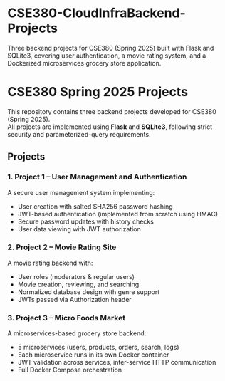 # CSE380-CloudInfraBackend-Projects
Three backend projects for CSE380 (Spring 2025) built with Flask and SQLite3, covering user authentication, a movie rating system, and a Dockerized microservices grocery store application.


# CSE380 Spring 2025 Projects

This repository contains three backend projects developed for CSE380 (Spring 2025).  
All projects are implemented using **Flask** and **SQLite3**, following strict security and parameterized-query requirements.

## Projects

### 1. Project 1 – User Management and Authentication
A secure user management system implementing:
- User creation with salted SHA256 password hashing
- JWT-based authentication (implemented from scratch using HMAC)
- Secure password updates with history checks
- User data viewing with JWT authorization

### 2. Project 2 – Movie Rating Site
A movie rating backend with:
- User roles (moderators & regular users)
- Movie creation, reviewing, and searching
- Normalized database design with genre support
- JWTs passed via Authorization header

### 3. Project 3 – Micro Foods Market
A microservices-based grocery store backend:
- 5 microservices (users, products, orders, search, logs)
- Each microservice runs in its own Docker container
- JWT validation across services, inter-service HTTP communication
- Full Docker Compose orchestration
